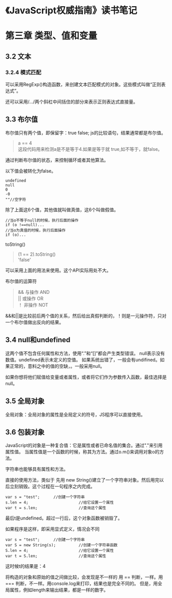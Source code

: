 # 《JavaScript权威指南》读书笔记

# 第三章 类型、值和变量

## 3.2 文本

### 3.2.4 模式匹配

可以采用RegExp()构造函数，来创建文本匹配模式的对象。这些模式叫做“正则表达式”。

还可以采用/.../两个斜杠中间括住的部分来表示正则表达式直接量。

## 3.3 布尔值

布尔值只有两个值，即保留字：true false;
js的比较语句，结果通常都是布尔值。
> a == 4  
这段代码用来检测a是不是等于4.如果是等于就 true,如不等于，就false。

通过判断布尔值的状态，来控制循环或者其他算法。

以下值会被转化为false。
<pre><code>undefined  
null  
0  
-0  
""//空字符</pre></code>

除了上面这6个值，其他值就叫做真值，这6个叫做假值。

<pre><code>//当o不等于null的时候，执行后面的操作
if (o !==null)...
//当o为真值的时候，执行后面操作
if (o)...</pre></code>  

toString()
> (1 == 2).toString()  
> 'false'

可以采用上面的用法来使用。这个API实际用处不大。

布尔值的运算符
> && 与操作 AND  
> || 或操作 OR  
> ！ 非操作 NOT

&&和||是比较前后两个值的关系，然后给出真假判断的，！则是一元操作符，只对一个布尔值做出反向的结果。

## 3.4 null和undefined
这两个值不包含任何属性和方法，使用“.”和“[]”都会产生类型错误。
null表示没有数值。undefined表示未定义的空值。
如果系统出错了，一般会有undifined。如果正常的，意料之中的值的空缺，。一般采用null。

如果你想将他们赋值给变量或者属性，或者将它们作为参数传入函数，最佳选择是null。

## 3.5 全局对象
全局对象：全局对象的属性是全局定义的符号，JS程序可以直接使用。

## 3.6 包装对象
JavaScript的对象是一种复合值：它是属性或者已命名值的集合。通过"."来引用属性值。
当属性值是一个函数的时候，称其为方法。通过o.m()来调用对象o的方法。

字符串也能够具有属性和方法。

直接的使用方法，类似于 先用 new String()建立了一个字符串对象。然后用完以后立刻销毁。这个过程在一句程序之内完成。
<pre><code>var s = "test";      //创建一个字符串
s.len = 4;                      //给它设置一个属性
var t = s.len;                  //查询这个属性</pre></code>
最后t是undefined。超过一行后，这个对象函数被销毁了。

如果程序是这样，即采用显式定义，情况会不同
<pre><code>var s = "test";      //创建一个字符串
var S = new String(s);          //创建一个字符串函数
S.len = 4;                      //给它设置一个属性
var t = S.len;                  //查询这个属性</pre></code>
这时候t的结果是：4

将构造的对象和原始的值之间做比较，会发现是不一样的
用 == 判断，一样。用 === 判断，不一样。用console.log来打印，结果也是完全不同的。
但是，用全局属性，例如length来输出结果，都是一样的数字。

